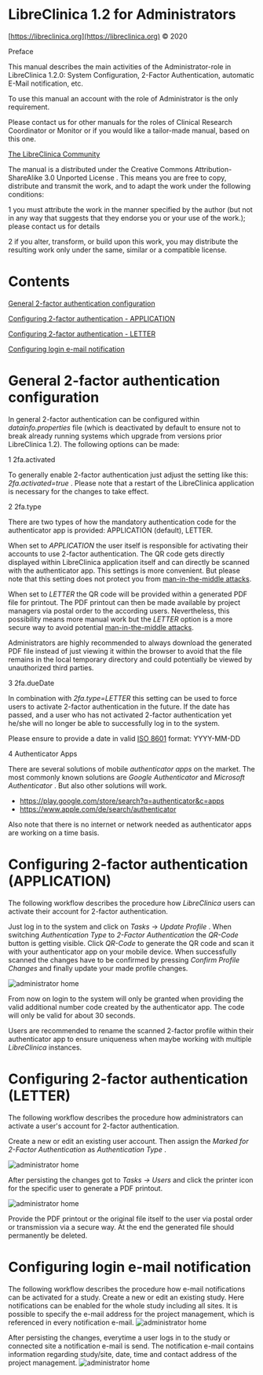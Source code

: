 LibreClinica 1.2 for Administrators
===================================

[https://libreclinica.org](https://libreclinica.org) © 2020

Preface

This manual describes the main activities of the Administrator-role in LibreClinica 1.2.0: System Configuration, 2-Factor Authentication, automatic E-Mail notification, etc.

To use this manual an account with the role of Administrator is the only requirement.

Please contact us for other manuals for the roles of Clinical Research Coordinator or Monitor or if you would like a tailor-made manual, based on this one.

[The LibreClinica Community](https://libreclinica.org)

The manual is a distributed under the <a name="firstheading">Creative Commons Attribution-ShareAlike 3.0 Unported License . This means you are free to copy, distribute and transmit the work, and to adapt the work under the following conditions:</a>

1 you must attribute the work in the manner specified by the author (but not in any way that suggests that they endorse you or your use of the work.); please contact us for details

2 if you alter, transform, or build upon this work, you may distribute the resulting work only under the same, similar or a compatible license.

# Contents

[General 2-factor authentication configuration](#general-2-factor-authentication-configuration)

[Configuring 2-factor authentication - APPLICATION](#configuring-2-factor-authentication-application)

[Configuring 2-factor authentication - LETTER](#configuring-2-factor-authentication-letter)

[Configuring login e-mail notification](#configuring-login-e-mail-notification)

# General 2-factor authentication configuration

In general 2-factor authentication can be configured within  _datainfo.properties_  file (which is deactivated by default to ensure not to break already running systems which upgrade from versions prior LibreClinica 1.2). The following options can be made:

1 2fa.activated

To generally enable 2-factor authentication just adjust the setting like this:  _2fa.activated=true_ . Please note that a restart of the LibreClinica application is necessary for the changes to take effect.

2 2fa.type

There are two types of how the mandatory authentication code for the authenticator app is provided: APPLICATION (default), LETTER. 

When set to  _APPLICATION_  the user itself is responsible for activating their accounts to use 2-factor authentication. The QR code gets directly displayed within LibreClinica application itself and can directly be scanned with the authenticator app. This settings is more convenient. But please note that this setting does not protect you from [man-in-the-middle attacks](https://en.wikipedia.org/wiki/Man-in-the-middle_attack).

When set to  _LETTER_  the QR code will be provided within a generated PDF file for printout. The PDF printout can then be made available by project managers via postal order to the according users. Nevertheless, this possibility means more manual work but the  _LETTER_  option is a more secure way to avoid potential [man-in-the-middle attacks](https://en.wikipedia.org/wiki/Man-in-the-middle_attack).

Administrators are highly recommended to always download the generated PDF file instead of just viewing it within the browser to avoid that the file remains in the local temporary directory and could potentially be viewed by unauthorized third parties.

3 2fa.dueDate

In combination with  _2fa.type=LETTER_  this setting can be used to force users to activate 2-factor authentication in the future. If the date has passed, and a user who has not activated 2-factor authentication yet he/she will no longer be able to successfully log in to the system.

Please ensure to provide a date in valid [ISO 8601](https://en.wikipedia.org/wiki/ISO_8601#Calendar_dates) format: YYYY-MM-DD

4 Authenticator Apps

There are several solutions of mobile  _authenticator apps_  on the market. The most commonly known solutions are  _Google Authenticator_  and  _Microsoft Authenticator_ . But also other solutions will work.

- https://play.google.com/store/search?q=authenticator&c=apps
- https://www.apple.com/de/search/authenticator

Also note that there is no internet or network needed as authenticator apps are working on a time basis.

# Configuring 2-factor authentication (APPLICATION)

The following workflow describes the procedure how  _LibreClinica_  users can activate their account for 2-factor authentication.

Just log in to the system and click on _Tasks_  ->  _Update Profile_ . When switching  _Authentication Type_  to  _2-Factor Authentication_  the  _QR-Code_ button is getting visible. Click  _QR-Code_ to generate the QR code and scan it with your authenticator app on your mobile device. When successfully scanned the changes have to be confirmed by pressing _Confirm Profile Changes_ and finally update your made profile changes.

![administrator home](administrator-manual_images/change-user-profile-application.png "change user profile")

From now on login to the system will only be granted when providing the valid additional number code created by the authenticator app. The code will only be valid for about 30 seconds.

Users are recommended to rename the scanned 2-factor profile within their authenticator app to ensure uniqueness when maybe working with multiple  _LibreClinica_  instances.

# Configuring 2-factor authentication (LETTER)

The following workflow describes the procedure how administrators can activate a user's account for 2-factor authentication.

Create a new or edit an existing user account. Then assign the _Marked for 2-Factor Authentication_  as  _Authentication Type_ .

![administrator home](administrator-manual_images/user-account-letter.png "create/edit user account")

After persisting the changes got to  _Tasks -> Users_  and click the printer icon for the specific user to generate a PDF printout. 

![administrator home](administrator-manual_images/administer-users-letter.png "administer users")

Provide the PDF printout or the original file itself to the user via postal order or transmission via a secure way. At the end the generated file should permanently be deleted.

# Configuring login e-mail notification

The following workflow describes the procedure how e-mail notifications can be activated for a study. 
Create a new or edit an existing study. Here notifications can be enabled for the whole study including all sites. 
It is possible to specify the e-mail address for the project management, which is referenced in every notification e-mail.
![administrator home](administrator-manual_images/update_study_details.png "update study details")

After persisting the changes, everytime a user logs in to the study or connected site a notification e-mail is send.
The notification e-mail contains information regarding study/site, date, time and contact address of the project management.
![administrator home](administrator-manual_images/login_mail.png "login e-mail")
